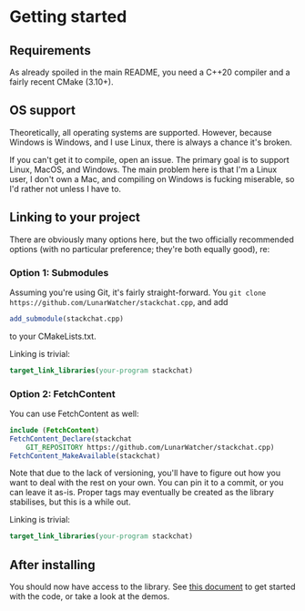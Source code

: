 # Getting started


## Requirements

As already spoiled in the main README, you need a C++20 compiler and a fairly recent CMake (3.10+). 

## OS support

Theoretically, all operating systems are supported. However, because Windows is Windows, and I use Linux, there is always a chance it's broken.

If you can't get it to compile, open an issue. The primary goal is to support Linux, MacOS, and Windows. The main problem here is that I'm a Linux user, I don't own a Mac, and compiling on Windows is fucking miserable, so I'd rather not unless I have to.


## Linking to your project

There are obviously many options here, but the two officially recommended options (with no particular preference; they're both equally good), re:

### Option 1: Submodules

Assuming you're using Git, it's fairly straight-forward. You `git clone https://github.com/LunarWatcher/stackchat.cpp`, and add
```cmake
add_submodule(stackchat.cpp)
```

to your CMakeLists.txt.

Linking is trivial:
```cmake
target_link_libraries(your-program stackchat)
```

### Option 2: FetchContent

You can use FetchContent as well:
```cmake
include (FetchContent)
FetchContent_Declare(stackchat
    GIT_REPOSITORY https://github.com/LunarWatcher/stackchat.cpp)
FetchContent_MakeAvailable(stackchat)
```

Note that due to the lack of versioning, you'll have to figure out how you want to deal with the rest on your own. You can pin it to a commit, or you can leave it as-is. Proper tags may eventually be created as the library stabilises, but this is a while out.

Linking is trivial:
```cmake
target_link_libraries(your-program stackchat)
```

## After installing

You should now have access to the library. See [this document](Connecting-to-chat.md) to get started with the code, or take a look at the demos.
